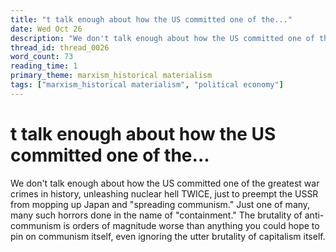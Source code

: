 ```yaml
---
title: "t talk enough about how the US committed one of the..."
date: Wed Oct 26
description: "We don't talk enough about how the US committed one of the greatest war crimes in history, unleashing nuclear hell TWICE, just to preempt the USSR from mopping..."
thread_id: thread_0026
word_count: 73
reading_time: 1
primary_theme: marxism_historical materialism
tags: ["marxism_historical materialism", "political economy"]
---
```


# t talk enough about how the US committed one of the...

We don't talk enough about how the US committed one of the greatest war crimes in history, unleashing nuclear hell TWICE, just to preempt the USSR from mopping up Japan and "spreading communism." Just one of many, many such horrors done in the name of "containment." The brutality of anti-communism is orders of magnitude worse than anything you could hope to pin on communism itself, even ignoring the utter brutality of capitalism itself.